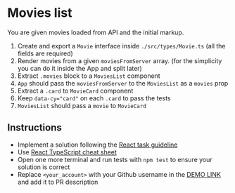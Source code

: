 # Movies list
You are given movies loaded from API and the initial markup.

1. Create and export a `Movie` interface inside `./src/types/Movie.ts` (all the fields are required)
1. Render movies from a given `moviesFromServer` array.
    (for the simplicity you can do it inside the App and split later)
1. Extract `.movies` block to a `MoviesList` component 
1. `App` should pass the `moviesFromServer` to the `MoviesList` as a `movies` prop
1. Extract a `.card` to `MovieCard` component
1. Keep `data-cy="card"` on each `.card` to pass the tests
1. `MoviesList` should pass a `movie` to `MovieCard`

## Instructions
- Implement a solution following the [React task guideline](https://github.com/mate-academy/react_task-guideline#react-tasks-guideline)
- Use [React TypeScript cheat sheet](https://mate-academy.github.io/fe-program/js/extra/react-typescript)
- Open one more terminal and run tests with `npm test` to ensure your solution is correct
- Replace `<your_account>` with your Github username in the [DEMO LINK](https://<your_account>.github.io/react_movies-list/) and add it to PR description
